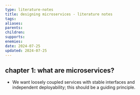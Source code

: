 ```yaml
---
type: literature-notes
title: designing microservices - literature notes
tags: 
aliases: 
parents: 
children: 
supports: 
enemies: 
date: 2024-07-25
updated: 2024-07-25
---
```


## chapter 1: what are microservices?

- We want loosely coupled services with stable interfaces and independent deployability; this should be a guiding principle.
